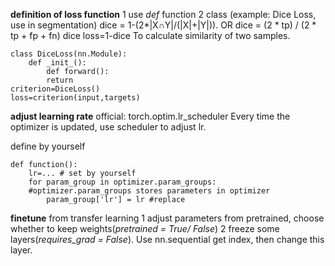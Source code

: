 **definition of loss function**
1 use _def_ function
2 class
  (example: Dice Loss, use in segmentation)
  dice = 1-(2*|X∩Y|/(|X|+|Y|)). OR dice = (2 * tp) / (2 * tp + fp + fn)
  dice loss=1-dice
  To calculate similarity of two samples.
  ```
  class DiceLoss(nn.Module):
      def _init_():
          def forward():
          return
  criterion=DiceLoss()
  loss=criterion(input,targets)
  ```
**adjust learning rate**
  official: torch.optim.lr_scheduler
  Every time the optimizer is updated, use scheduler to adjust lr.
  
  define by yourself
  ```
  def function():
      lr=... # set by yourself
      for param_group in optimizer.param_groups:
      #optimizer.param_groups stores parameters in optimizer
          param_group['lr'] = lr #replace
  ```
**finetune**
  from transfer learning
  1 adjust parameters from pretrained, choose whether to keep weights(_pretrained = True/ False_)
  2 freeze some layers(_requires_grad = False_). Use nn.sequential get index, then change this layer.
